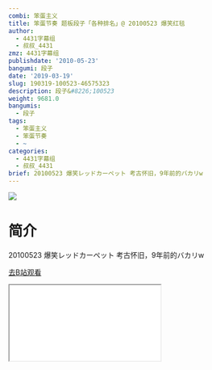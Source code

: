 ```yaml
---
combi: 笨蛋主义
title: 笨蛋节奏 题板段子「各种排名」@ 20100523 爆笑红毯
author:
  - 4431字幕组
  - 叔叔_4431
zmz: 4431字幕组
publishdate: '2010-05-23'
bangumi: 段子
date: '2019-03-19'
slug: 190319-100523-46575323
description: 段子&#8226;100523
weight: 9681.0
bangumis:
  - 段子
tags:
  - 笨蛋主义
  - 笨蛋节奏
  - ~
categories:
  - 4431字幕组
  - 叔叔_4431
brief: 20100523 爆笑レッドカーペット 考古怀旧，9年前的バカリw
---
```

![](https://i.imgur.com/uUhIXKm.jpg)
# 简介  
20100523 爆笑レッドカーペット
考古怀旧，9年前的バカリw  

[去B站观看](https://www.bilibili.com/video/av46575323/)
<div class ="resp-container"><iframe class="testiframe" src="//player.bilibili.com/player.html?aid=46575323"", scrolling="no", allowfullscreen="true" > </iframe></div> 
